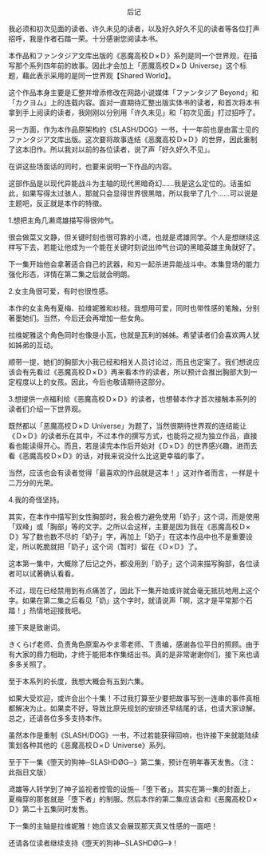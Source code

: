 <p align="center">后记</p>

我必须和初次见面的读者、许久未见的读者，以及好久好久不见的读者等各位打声招呼，我是作者石踏一荣。十分感谢您阅读本书。

本作品和ファンタジア文库出版的《恶魔高校Ｄ×Ｄ》系列是同一个世界观，在描写那个系列四年前的故事。因此才会加上「恶魔高校Ｄ×Ｄ Universe」这个标题，藉此表示采用的是同一世界观【Shared World】。

这个作品本身主要是汇整并增添修改在网路小说媒体「ファンタジア Beyond」和「カクヨム」上的连载内容。面对一直期待汇整出版实体书的读者，和首次将本书拿到手上阅读的读者，我刚刚以分别用「许久未见」和「初次见面」打过招呼了。

另一方面，作为本作品原架构的《SLASH/DOG》一书，十一年前也是由富士见的ファンタジア文库出版。这次要将故事连结《恶魔高校Ｄ×Ｄ》的世界，因此重制了这本旧作。所以我对以前的各位读者，说了声「好久好久不见」。

在讲这些场面话的同时，也要来说明一下作品的内容。

这部作品是以现代异能战斗为主轴的现代黑暗奇幻……我是这么定位的。话虽如此，如果写得太过骇人，那就只会显得世界很黑暗，所以我举了几个……可以说是主题吧，反正就是本作的特徵。

1.想把主角几濑鸢雄描写得很帅气。

很会做菜又文静，但关键时刻也很可靠的小鸢，也就是鸢雄同学。个人是想继续这样写下去，若能让他成为一个能在关键时刻说出帅气台词的黑暗英雄主角就好了。

下一集开始他会拿著适合自己的武器，和刃一起杀进异能战斗中。本集登场的能力强化形态，详情在第二集之后就会明朗。

2.女主角很可爱，有时也很性感。

本作的女主角有夏梅、拉维妮雅和纱枝。我想用可爱，同时也带性感的笔触，分别著墨她们。当然，今后还会再增加一些女角。

拉维妮雅这个角色同时也像是小瓦，也就是瓦利的姊姊。希望读者们会喜欢两人犹如姊弟的互动。

顺带一提，她们的胸部大小我已经和相关人员讨论过，而且也定案了。我们想说应该会有先看过《恶魔高校Ｄ×Ｄ》再来看本作的读者，所以预计会推出胸部大到一定程度以上的女孩。因此，今后也敬请期待这部分。

3.想提供一点福利给《恶魔高校Ｄ×Ｄ》的读者，也想替本作才首次接触本系列的读者们介绍一下世界观。

既然都以「恶魔高校Ｄ×Ｄ Universe」为题了，当然很期待世界观的连结能让《Ｄ×Ｄ》的读者乐在其中，不过本作的撰写方式，也能将之视为独立作品，直接看也能读得开心。而且，若是读完本作后开始对《Ｄ×Ｄ》的世界感兴趣，进而去看《恶魔高校Ｄ×Ｄ》的话，对我来说没什么比这更幸福的事了。

当然，应该也会有读者觉得「最喜欢的作品就是这本！」这对作者而言，一样是十二万分的光荣。

4.我的奇怪坚持。

其实，在本作中描写到女性胸部时，我会极力避免使用「奶子」这个词，而是使用「双峰」或「胸部」等的文字。之所以会这样，主要是因为我在《恶魔高校Ｄ×Ｄ》写了数也数不尽的「奶子」字，再加上「奶子」在这本作品中也不是重要设定，所以乾脆就把「奶子」这个词（暂时）留在《Ｄ×Ｄ》了。

这本第一集中，大概除了后记之外，都没用到「奶子」这个词来描写胸部，各位读者可以试著确认看看。

不过，现在已经禁用到有点痛苦了，因此下一集开始或许就会毫无抵抗地用上这个字。如果在第二集之后看见「奶」这个字时，就请说声「啊，这才是平常那个石踏！」热情地迎接我吧。

接下来是致谢词。

きくらげ老师、负责角色原案みやま零老师、Ｔ责编，感谢各位平日的照顾。由于有大家的鼎力相助，才终于能把本作集结出书。真的是非常谢谢你们，接下来也请多多关照了。

至于本系列的长度，我想大概会有五到六集。

如果大受欢迎，或许会出个十集！不过我打算至少要把故事写到一连串的事件真相都解决为止。如果卖不好，导致比原先规划的安排还早结尾的话，也请大家谅解。总之，还请各位多多支持本作。

虽然本作是重制《SLASH/DOG》一书，不过若能获得回响，也许接下来就能陆续策划各种其他的《恶魔高校Ｄ×Ｄ Universe》系列。

至于下一集《堕天的狗神─SLASHDØG─》第二集，预计在明年春天发售。（注：此指日文版）

鸢雄等人转学到了神子监视者控管的设施─「堕下者」。其实在第一集的封面上，夏梅穿的那套就是「堕下者」的制服。然后本作的第二集应该会和《恶魔高校Ｄ×Ｄ》第二十五集同时发售。

下一集的主轴是拉维妮雅！她应该又会展现那天真又性感的一面吧！

还请各位读者继续支持《堕天的狗神─SLASHDØG─》！

